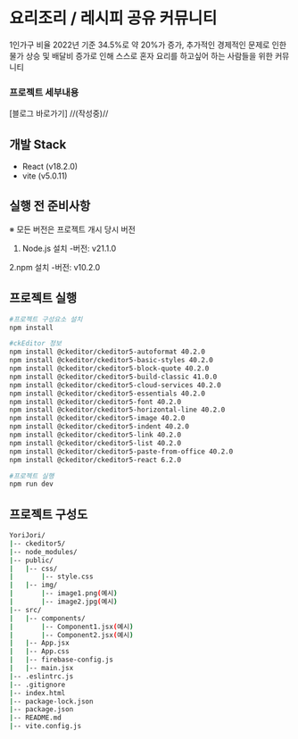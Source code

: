 # 요리조리 / 레시피 공유 커뮤니티
1인가구 비율 2022년 기준 34.5%로 약 20%가 증가, 추가적인 경제적인 문제로 인한 물가 상승 및 배달비 증가로 인해 스스로 혼자 요리를 하고싶어 하는 사람들을 위한 커뮤니티

### 프로젝트 세부내용 
[블로그 바로가기] //(작성중)//

## 개발 Stack ##
- React (v18.2.0)
- vite (v5.0.11)

## 실행 전 준비사항
※ 모든 버전은 프로젝트 개시 당시 버전
1. Node.js 설치
-버전: v21.1.0

2.npm 설치
-버전: v10.2.0

## 프로젝트 실행
```bash
#프로젝트 구성요소 설치
npm install

#ckEditor 정보
npm install @ckeditor/ckeditor5-autoformat 40.2.0
npm install @ckeditor/ckeditor5-basic-styles 40.2.0
npm install @ckeditor/ckeditor5-block-quote 40.2.0
npm install @ckeditor/ckeditor5-build-classic 41.0.0
npm install @ckeditor/ckeditor5-cloud-services 40.2.0
npm install @ckeditor/ckeditor5-essentials 40.2.0
npm install @ckeditor/ckeditor5-font 40.2.0
npm install @ckeditor/ckeditor5-horizontal-line 40.2.0
npm install @ckeditor/ckeditor5-image 40.2.0
npm install @ckeditor/ckeditor5-indent 40.2.0
npm install @ckeditor/ckeditor5-link 40.2.0
npm install @ckeditor/ckeditor5-list 40.2.0
npm install @ckeditor/ckeditor5-paste-from-office 40.2.0
npm install @ckeditor/ckeditor5-react 6.2.0

#프로젝트 실행
npm run dev
```

## 프로젝트 구성도
```bash
YoriJori/
|-- ckeditor5/
|-- node_modules/
|-- public/
|   |-- css/
|       |-- style.css
|   |-- img/
|       |-- image1.png(예시)
|       |-- image2.jpg(예시)
|-- src/
|   |-- components/
|       |-- Component1.jsx(예시)
|       |-- Component2.jsx(예시)
|   |-- App.jsx
|   |-- App.css
|   |-- firebase-config.js
|   |-- main.jsx
|-- .eslintrc.js
|-- .gitignore
|-- index.html
|-- package-lock.json
|-- package.json
|-- README.md
|-- vite.config.js
```
